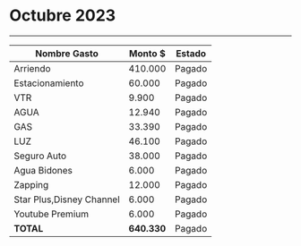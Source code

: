 # Octubre 2023

---

| Nombre Gasto             | Monto $     | Estado |
| ------------------------ | ----------- | ------ |
| Arriendo                 | 410.000     | Pagado |
| Estacionamiento          | 60.000      | Pagado |
| VTR                      | 9.900       | Pagado |
| AGUA                     | 12.940      | Pagado |
| GAS                      | 33.390      | Pagado |
| LUZ                      | 46.100      | Pagado |
| Seguro Auto              | 38.000      | Pagado |
| Agua Bidones             | 6.000       | Pagado |
| Zapping                  | 12.000      | Pagado |
| Star Plus,Disney Channel | 6.000       | Pagado |
| Youtube Premium          | 6.000       | Pagado |
| **TOTAL**                | **640.330** | Pagado |
